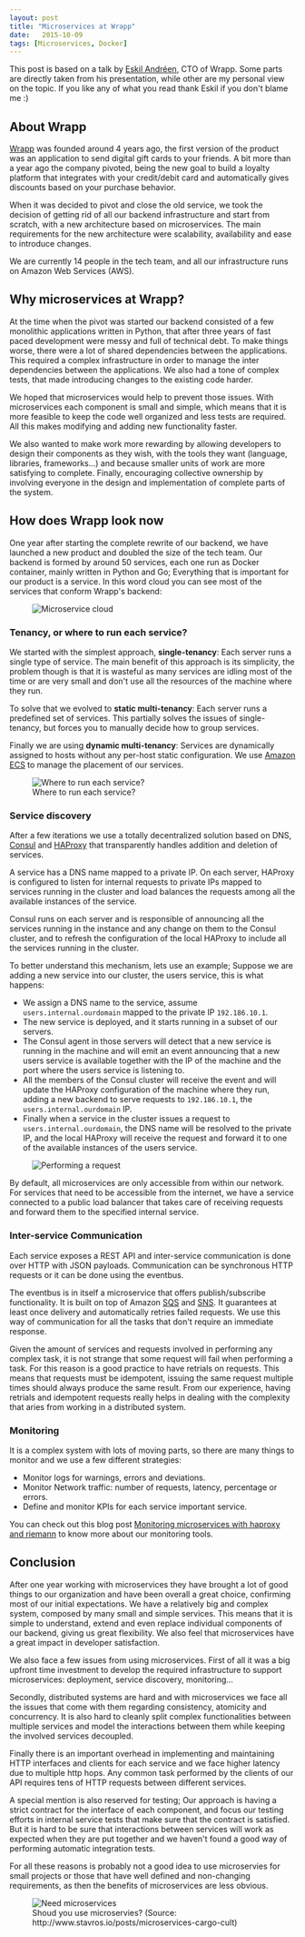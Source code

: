 ```yaml
---
layout: post
title: "Microservices at Wrapp"
date:   2015-10-09
tags: [Microservices, Docker]
---
```


This post is based on a talk by [Eskil Andréen](https://se.linkedin.com/in/eskila), CTO of Wrapp. Some parts are directly taken from his presentation, while other are my personal view on the topic. If you like any of what you read thank Eskil if you don't blame me :)


## About Wrapp

[Wrapp](http://www.wrapp.com/) was founded around 4 years ago, the first version of the product was an application to send digital gift cards to your friends. A bit more than a year ago the company pivoted, being the new goal to build a loyalty platform that integrates with your credit/debit card and automatically gives discounts based on your purchase behavior.

When it was decided to pivot and close the old service, we took the decision of getting rid of all our backend infrastructure and start from scratch, with a new architecture based on microservices. The main requirements for the new architecture were scalability, availability and ease to introduce changes.

We are currently 14 people in the tech team, and all our infrastructure runs on Amazon Web Services (AWS).


## Why microservices at Wrapp?

At the time when the pivot was started our backend consisted of a few monolithic applications written in Python, that after three years of fast paced  development were messy and full of technical debt. To make things worse, there were a lot of shared dependencies between the applications. This required a complex infrastructure in order to manage the inter dependencies between the applications. We also had a tone of complex tests, that made introducing changes to the existing code harder.

We hoped that microservices would help to prevent those issues. With microservices each component is small and simple, which means that it is more feasible to keep the code well organized and less tests are required. All this makes modifying and adding new functionality faster.

We also wanted to make work more rewarding by allowing developers to design their components as they wish, with the tools they want (language, libraries, frameworks...) and because smaller units of work are more satisfying to complete. Finally, encouraging collective ownership by involving everyone in the design and implementation of complete parts of the system.


## How does Wrapp look now

One year after starting the complete rewrite of our backend, we have launched a new product and doubled the size of the tech team. Our backend is formed by around 50 services, each one run as Docker container, mainly written in Python and Go; Everything that is important for our product is a service. In this word cloud you can see most of the services that conform Wrapp's backend:

<figure>
	<img src="/images/microservices-cloud.png" alt="Microservice cloud"></a>
</figure>


### Tenancy, or where to run each service?

We started with the simplest approach, **single-tenancy**: Each server runs a single type of service. The main benefit of this approach is its simplicity, the problem though is that it is wasteful as many services are idling most of the time or are very small and don't use all the resources of the machine where they run.

To solve that we evolved to **static multi-tenancy**: Each server runs a predefined set of services. This partially solves the issues of single-tenancy, but forces you to manually decide how to group services.

Finally we are using **dynamic multi-tenancy**: Services are dynamically assigned to hosts without any per-host static configuration. We use [Amazon ECS](https://aws.amazon.com/ecs/) to manage the placement of our services.

<figure>
	<img src="/images/multitenancy.png" alt="Where to run each service?"></a>
	<figcaption>Where to run each service?</figcaption>
</figure>


### Service discovery

After a few iterations we use a totally decentralized solution based on DNS, [Consul](https://www.consul.io/) and [HAProxy](http://www.haproxy.org/) that transparently handles addition and deletion of services.

A service has a DNS name mapped to a private IP. On each server, HAProxy is configured to listen for internal requests to private IPs mapped to services running in the cluster and load balances the requests among all the available instances of the service.

Consul runs on each server and is responsible of announcing all the services running in the instance and any change on them to the Consul cluster, and to refresh the configuration of the local HAProxy to include all the services running in the cluster.

To better understand this mechanism, lets use an example; Suppose we are adding a new service into our cluster, the users service, this is what happens:

* We assign a DNS name to the service, assume ```users.internal.ourdomain``` mapped to the private IP ```192.186.10.1```.
* The new service is deployed, and it starts running in a subset of our servers.
* The Consul agent in those servers will detect that a new service is running in the machine and will emit an event announcing that a new users service is available together with the IP of the machine and the port where the users service is listening to.
* All the members of the Consul cluster will receive the event and will update the HAProxy configuration of the machine where they run, adding a new backend to serve requests to ```192.186.10.1```, the ```users.internal.ourdomain``` IP.
* Finally when a service in the cluster issues a request to ```users.internal.ourdomain```, the DNS name will be resolved to the private IP, and the local HAProxy will receive the request and forward it to one of the available instances of the users service.

<figure>
	<img src="/images/service-discovery.png" alt="Performing a request"></a>
</figure>

By default, all microservices are only accessible from within our network. For services that need to be accessible from the internet, we have a service connected to a public load balancer that takes care of receiving requests and forward them to the specified internal service.


### Inter-service Communication

Each service exposes a REST API and inter-service communication is done over HTTP with JSON payloads. Communication can be synchronous HTTP requests or it can be done using the eventbus.

The eventbus is in itself a microservice that offers publish/subscribe functionality. It is built on top of Amazon [SQS](https://aws.amazon.com/sqs/) and [SNS](https://aws.amazon.com/sns/). It guarantees at least once delivery and automatically retries failed requests. We use this way of communication for all the tasks that don't require an immediate response.

Given the amount of services and requests involved in performing any complex task, it is not strange that some request will fail when performing a task. For this reason is a good practice to have retrials on requests. This means that requests must be idempotent, issuing the same request multiple times should always produce the same result. From our experience, having retrials and idempotent requests really helps in dealing with the complexity that aries from working in a distributed system.


### Monitoring

It is a complex system with lots of moving parts, so there are many things to monitor and we use a few different strategies:

* Monitor logs for warnings, errors and deviations.
* Monitor Network traffic: number of requests, latency, percentage or errors.
* Define and monitor KPIs for each service important service.

You can check out this blog post [Monitoring microservices with haproxy and riemann](/2015/07/12/monitoring-microservices-with-haproxy-and-riemann/) to know more about our monitoring tools.


## Conclusion

After one year working with microservices they have brought a lot of good things to our organization and have been overall a great choice, confirming most of our initial expectations. We have a relatively big and complex system, composed by many small and simple services. This means that it is simple to understand, extend and even replace individual components of our backend, giving us great flexibility. We also feel that microservices have a great impact in developer satisfaction.

We also face a few issues from using microservices. First of all it was a big upfront time investment to develop the required infrastructure to support microservices: deployment, service discovery, monitoring...

Secondly, distributed systems are hard and with microservices we face all the issues that come with them regarding consistency, atomicity and concurrency. It is also hard to cleanly split complex functionalities between multiple services and model the interactions between them while keeping the involved services decoupled.

Finally there is an important overhead in implementing and maintaining HTTP interfaces and clients for each service and we face higher latency due to multiple http hops. Any common task performed by the clients of our API requires tens of HTTP requests between different services.

A special mention is also reserved for testing; Our approach is having a strict contract for the interface of each component, and focus our testing efforts in internal service tests that make sure that the contract is satisfied. But it is hard to be sure that interactions between services will work as expected when they are put together and we haven't found a good way of performing automatic integration tests.

For all these reasons is probably not a good idea to use microservies for small projects or those that have well defined and non-changing requirements, as then the benefits of microservices are less obvious.

<figure>
	<img src="/images/need-microservices-flowchart.png" alt="Need microservices"></a>
	<figcaption>Shoud you use microservies? (Source: http://www.stavros.io/posts/microservices-cargo-cult)</figcaption>
</figure>
